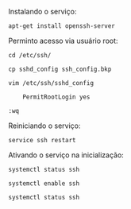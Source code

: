 Instalando o serviço:

    apt-get install openssh-server

Perminto acesso via usuário root:

    cd /etc/ssh/

    cp sshd_config ssh_config.bkp

    vim /etc/ssh/sshd_config

        PermitRootLogin yes

    :wq

Reiniciando o serviço:

    service ssh restart

Ativando o serviço na inicialização:

    systemctl status ssh

    systemctl enable ssh

    systemctl status ssh